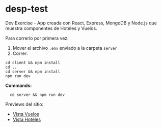 # desp-test
Dev Exercise - App creada con React, Express, MongoDB y Node.js que muestra componentes de Hoteles y Vuelos.

Para correrlo por primera vez: 
1. Mover el archivo ```.env``` enviado a la carpeta ```server```
2. Correr:
```
cd client && npm install
cd ..
cd server && npm install
npm run dev
``` 

**Commands:**
```
  cd server && npm run dev
```

Previews del sitio: 
- [Vista Vuelos](https://imgur.com/ddsPSkM)
- [Vista Hoteles](https://imgur.com/jDld9GE)

